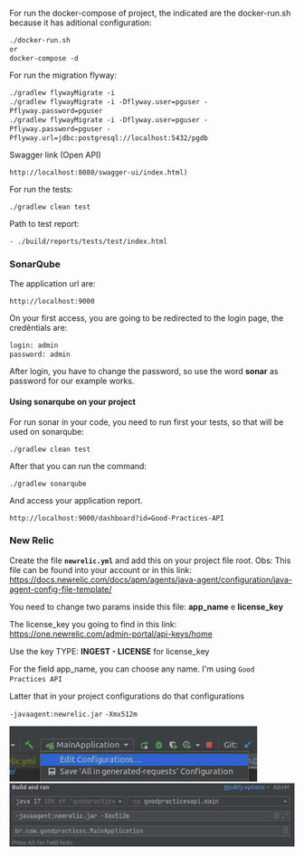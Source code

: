 For run the docker-compose of project, the indicated are the docker-run.sh because it has aditional configuration:
```ssh
./docker-run.sh 
or
docker-compose -d
```

For run the migration flyway:
```ssh
./gradlew flywayMigrate -i
./gradlew flywayMigrate -i -Dflyway.user=pguser -Pflyway.password=pguser
./gradlew flywayMigrate -i -Dflyway.user=pguser -Pflyway.password=pguser -Pflyway.url=jdbc:postgresql://localhost:5432/pgdb
```

Swagger link (Open API)
```
http://localhost:8080/swagger-ui/index.html)
```

For run the tests:
```ssh
./gradlew clean test
```

Path to test report:
```
- ./build/reports/tests/test/index.html
```

### SonarQube

The application url are:

```url
http://localhost:9000
```
On your first access, you are going to be redirected to the login page, the credêntials are:
```
login: admin
password: admin
```
After login, you have to change the password, so use the word **sonar** as password for our example works.

#### Using sonarqube on your project 
For run sonar in your code, you need to run first your tests, so that will be used on sonarqube:
```ssh
./gradlew clean test
```
After that you can run the command:
```ssh
./gradlew sonarqube
```
And access your application report.
```
http://localhost:9000/dashboard?id=Good-Practices-API
```

### New Relic

Create the file  **`newrelic.yml`** and add this on your project file root. Obs: This file can be found into your account or in this link:
https://docs.newrelic.com/docs/apm/agents/java-agent/configuration/java-agent-config-file-template/

You need to change two params inside this file:
**app_name** e **license_key**

The license_key you going to find in this link:
https://one.newrelic.com/admin-portal/api-keys/home

Use the key TYPE: **INGEST - LICENSE** for license_key

For the field app_name, you can choose any name. I'm using `Good Practices API`

Latter that in your project configurations do that configurations

`-javaagent:newrelic.jar`
`-Xmx512m`

![](./imgs/edit_run_config.png)
![](./imgs/arguments.png)